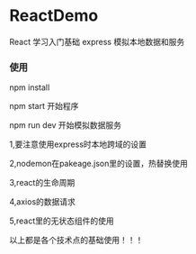 # ReactDemo
React 学习入门基础
express 模拟本地数据和服务

### 使用
 npm install   

 npm start 开始程序

 npm run dev 开始模拟数据服务
 
 1,要注意使用express时本地跨域的设置
 
 2,nodemon在pakeage.json里的设置，热替换使用
 
 3,react的生命周期
 
 4,axios的数据请求

 5,react里的无状态组件的使用
 
 以上都是各个技术点的基础使用！！！
